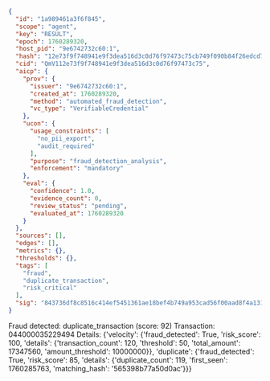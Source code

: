 ```json
{
  "id": "1a989461a3f6f845",
  "scope": "agent",
  "key": "RESULT",
  "epoch": 1760289320,
  "host_pid": "9e6742732c60:1",
  "hash": "12e73f9f748941e9f3dea516d3c0d76f97473c75cb749f090b84f26edcd7588d",
  "cid": "QmV112e73f9f748941e9f3dea516d3c0d76f97473c75",
  "aicp": {
    "prov": {
      "issuer": "9e6742732c60:1",
      "created_at": 1760289320,
      "method": "automated_fraud_detection",
      "vc_type": "VerifiableCredential"
    },
    "ucon": {
      "usage_constraints": [
        "no_pii_export",
        "audit_required"
      ],
      "purpose": "fraud_detection_analysis",
      "enforcement": "mandatory"
    },
    "eval": {
      "confidence": 1.0,
      "evidence_count": 0,
      "review_status": "pending",
      "evaluated_at": 1760289320
    }
  },
  "sources": [],
  "edges": [],
  "metrics": {},
  "thresholds": {},
  "tags": [
    "fraud",
    "duplicate_transaction",
    "risk_critical"
  ],
  "sig": "843736df8c8516c414ef5451361ae18bef4b749a953cad56f00aad8f4a131d9f"
}
```

Fraud detected: duplicate_transaction (score: 92)
Transaction: 044000035229494
Details: {'velocity': {'fraud_detected': True, 'risk_score': 100, 'details': {'transaction_count': 120, 'threshold': 50, 'total_amount': 17347560, 'amount_threshold': 10000000}}, 'duplicate': {'fraud_detected': True, 'risk_score': 85, 'details': {'duplicate_count': 119, 'first_seen': 1760285763, 'matching_hash': '565398b77a50d0ac'}}}